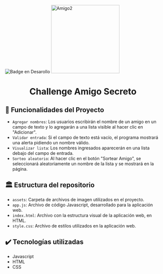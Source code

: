 ![Badge en Desarollo](https://img.shields.io/badge/STATUS-TERMINADO-green)
<img width="221" alt="Amigo2" src="https://github.com/user-attachments/assets/2461b6c9-fb65-4ab5-8573-0f9cdb376750" />

<h1 align="center"> Challenge Amigo Secreto </h1>

## 🔨 Funcionalidades del Proyecto
- `Agregar nombres`: Los usuarios escribirán el nombre de un amigo en un campo de texto y lo agregarán a una lista visible al hacer clic en "Adicionar".
- `Validar entrada`: Si el campo de texto está vacío, el programa mostrará una alerta pidiendo un nombre válido.
- `Visualizar lista`: Los nombres ingresados aparecerán en una lista debajo del campo de entrada.
- `Sorteo aleatorio`: Al hacer clic en el botón "Sortear Amigo", se seleccionará aleatoriamente un nombre de la lista y se mostrará en la página.

## 🏛️ Estructura del repositorio
- `assets`: Carpeta de archivos de imagen utilizados en el proyecto.
- `app.js`: Archivo de código Javascript, desarrollado para la aplicación web.
- `index.html`: Archivo con la estructura visual de la aplicación web, en HTML.
- `style.css`: Archivo de estilos utilizados en la aplicación web.

## ✔️ Tecnologías utilizadas
- Javascript
- HTML
- CSS
